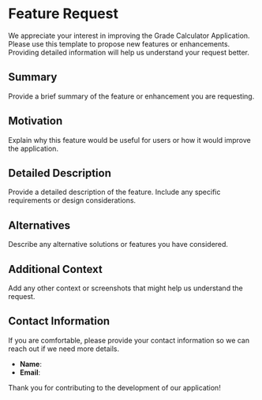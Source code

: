 # Feature Request

We appreciate your interest in improving the Grade Calculator Application. Please use this template to propose new features or enhancements. Providing detailed information will help us understand your request better.

## Summary

Provide a brief summary of the feature or enhancement you are requesting.

## Motivation

Explain why this feature would be useful for users or how it would improve the application.

## Detailed Description

Provide a detailed description of the feature. Include any specific requirements or design considerations.

## Alternatives

Describe any alternative solutions or features you have considered.

## Additional Context

Add any other context or screenshots that might help us understand the request.

## Contact Information

If you are comfortable, please provide your contact information so we can reach out if we need more details.

- **Name**: 
- **Email**: 

Thank you for contributing to the development of our application!